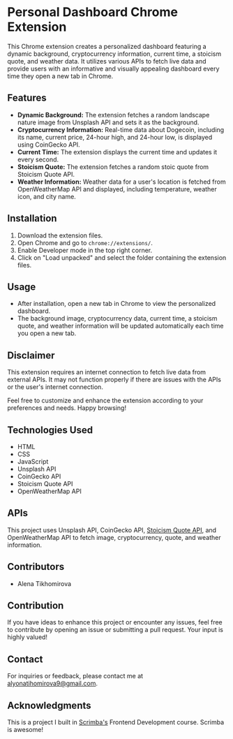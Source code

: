 # Personal Dashboard Chrome Extension

This Chrome extension creates a personalized dashboard featuring a dynamic background, cryptocurrency information, current time, a stoicism quote, and weather data. It utilizes various APIs to fetch live data and provide users with an informative and visually appealing dashboard every time they open a new tab in Chrome.

## Features
- **Dynamic Background:** The extension fetches a random landscape nature image from Unsplash API and sets it as the background.
- **Cryptocurrency Information:** Real-time data about Dogecoin, including its name, current price, 24-hour high, and 24-hour low, is displayed using CoinGecko API.
- **Current Time:** The extension displays the current time and updates it every second.
- **Stoicism Quote:** The extension fetches a random stoic quote from Stoicism Quote API.
- **Weather Information:** Weather data for a user's location is fetched from OpenWeatherMap API and displayed, including temperature, weather icon, and city name.

## Installation
1. Download the extension files.
2. Open Chrome and go to `chrome://extensions/`.
3. Enable Developer mode in the top right corner.
4. Click on "Load unpacked" and select the folder containing the extension files.

## Usage
- After installation, open a new tab in Chrome to view the personalized dashboard.
- The background image, cryptocurrency data, current time, a stoicism quote, and weather information will be updated automatically each time you open a new tab.

## Disclaimer
This extension requires an internet connection to fetch live data from external APIs. It may not function properly if there are issues with the APIs or the user's internet connection.

Feel free to customize and enhance the extension according to your preferences and needs. Happy browsing!

## Technologies Used

- HTML
- CSS
- JavaScript
- Unsplash API
- CoinGecko API
- Stoicism Quote API
- OpenWeatherMap API

## APIs

This project uses Unsplash API, CoinGecko API, [Stoicism Quote API](https://github.com/tlcheah2/stoic-quote-lambda-public-api), and OpenWeatherMap API to fetch image, cryptocurrency, quote, and weather information.

## Contributors

- Alena Tikhomirova

## Contribution

If you have ideas to enhance this project or encounter any issues, feel free to contribute by opening an issue or submitting a pull request. Your input is highly valued!

## Contact
For inquiries or feedback, please contact me at alyonatihomirova9@gmail.com.

## Acknowledgments

This is a project I built in [Scrimba's](https://scrimba.com/) Frontend Development course. Scrimba is awesome!

